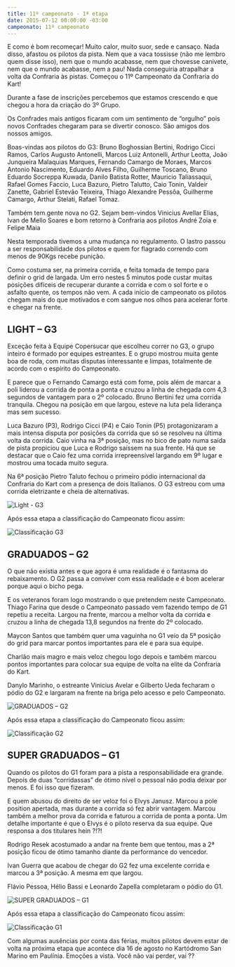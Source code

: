 ```yaml
---
title: 11º campeonato - 1ª etapa
date: 2015-07-12 00:00:00 -03:00
campeonato: 11º campeonato
---
```


E como é bom recomeçar! Muito calor, muito suor, sede e cansaço. Nada disso, afastou os pilotos da pista. Nem que a vaca tossisse (não me lembro quem disse isso), nem que o mundo acabasse, nem que chovesse canivete, nem que o mundo acabasse, nem a pau! Nada conseguiria atrapalhar a volta da Confraria às pistas. Começou o 11º Campeonato da Confraria do Kart!

Durante a fase de inscrições percebemos que estamos crescendo e que chegou a hora da criação do 3º Grupo.

Os Confrades mais antigos ficaram com um sentimento de “orgulho” pois novos Confrades chegaram para se divertir conosco. São amigos dos nossos amigos.

Boas-vindas aos pilotos do G3: Bruno Boghossian Bertini, Rodrigo Cicci Ramos, Carlos Augusto Antonelli, Marcos Luiz Antonelli, Arthur Leotta, João Junqueira Malaquias Marques, Fernando Camargo de Moraes, Marcos Antonio Nascimento, Eduardo Alves Filho, Guilherme Toscano, Bruno Eduardo Socreppa Kuwada, Danilo Batista Rotter, Mauricio Taliassaqui, Rafael Gomes Faccio, Luca Bazuro, Pietro Talutto, Caio Tonin, Valdeir Zanette, Gabriel Estevão Teixeira, Thiago Alexandre Pessôa, Guilherme Camargo, Arthur Stelati, Rafael Tomaz.

Também tem gente nova no G2. Sejam bem-vindos Vinicius Avellar Elias, Ivan de Mello Soares e bom retorno à Confraria aos pilotos André Zoia e Felipe Maia

Nesta temporada tivemos a uma mudança no regulamento. O lastro passou a ser responsabilidade dos pilotos e quem for flagrado correndo com menos de 90Kgs recebe punição.

Como costuma ser, na primeira corrida, e feita tomada de tempo para definir o grid de largada. Um erro nestes 5 minutos pode custar muitas posições difíceis de recuperar durante a corrida e com o sol forte e o asfalto quente, os tempos não vem. A cada início de campeonato os pilotos chegam mais do que motivados e com sangue nos olhos para acelerar forte e chegar na frente.

## LIGHT – G3

Exceção feita à Equipe Copersucar que escolheu correr no G3, o grupo inteiro é formado por equipes estreantes. E o grupo mostrou muita gente boa de roda, com muitas disputas interessante e limpas, totalmente de acordo com o espírito do Campeonato.

E parece que o Fernando Camargo está com fome, pois além de marcar a poli liderou a corrida de ponta a ponta e cruzou a linha de chegada com 4,3 segundos de vantagem para o 2º colocado. Bruno Bertini fez uma corrida tranquila. Chegou na posição em que largou, esteve na luta pela liderança mas sem sucesso.

Luca Bazuro (P3), Rodrigo Cicci (P4) e Caio Tonin (P5) protagonizaram a mais intensa disputa por posições da corrida que só se resolveu na última volta da corrida. Caio vinha na 3ª posição, mas no bico de pato numa saída de pista propiciou que Luca e Rodrigo saíssem na sua frente. Há que se destacar que o Caio fez uma corrida irrepreensível largando em 9º lugar e mostrou uma tocada muito segura.

Na 6ª posição Pietro Taluto fechou o primeiro pódio internacional da Confraria do Kart com a presença de dois Italianos. O G3 estreou com uma corrida eletrizante e cheia de alternativas.

![Light - G3](/uploads/Podio2015_sem2_prova01_KGV_G3.jpg)

Após essa etapa a classificação do Campeonato ficou assim:

![Classificação G3](/uploads/Classific2015_sem2_prova01_Equipes_e_Pilotos_G3.jpg)

## GRADUADOS – G2

O que não existia antes e que agora é uma realidade é o fantasma do rebaixamento. O G2 passa a conviver com essa realidade e é bom acelerar porque aqui o bicho pega.

E os veteranos foram logo mostrando o que pretendem neste Campeonato. Thiago Farina que desde o Campeonato passado vem fazendo tempo de G1 repetiu a receita. Largou na frente, marcou a melhor volta da corrida e cruzou a linha de chegada 13,8 segundos na frente do 2º colocado.

Maycon Santos que também quer uma vaguinha no G1 veio da 5ª posição do grid para marcar pontos importantes para ele e para sua equipe.

Charlão mais magro e mais veloz chegou logo depois e também marcou pontos importantes para colocar sua equipe de volta na elite da Confraria do Kart.

Danylo Marinho, o estreante Vinicius Avelar e Gilberto Ueda fecharam o pódio do G2 e largaram na frente na briga pelo acesso e pelo Campeonato.

![GRADUADOS – G2](/uploads/Podio2015_sem2_prova01_KGV_G2.jpg)

Após essa etapa a classificação do Campeonato ficou assim:

![Classificação G2](/uploads/Classific2015_sem2_prova01_Equipes_e_Pilotos_G2.jpg)

## SUPER GRADUADOS – G1

Quando os pilotos do G1 foram para a pista a responsabilidade era grande. Depois de duas “corridassas” de ótimo nível o pessoal não podia deixar por menos. E foi isso que fizeram.

E quem abusou do direito de ser veloz foi o Elvys Janusz. Marcou a pole position apertada, mas durante a corrida só fez abrir vantagem. Marcou também a melhor prova da corrida e  faturou a corrida de ponta a ponta. Um detalhe importante é que o Elvys é o piloto reserva da sua equipe. Que responsa a dos titulares hein ?!?!

Rodrigo Resek acostumado a andar na frente bem que tentou, mas a 2ª posição ficou de ótimo tamanho diante da performance do vencedor.

Ivan Guerra que acabou de chegar do G2 fez uma excelente corrida e marcou a 3ª posição. A mesma em que largou.

Flávio Pessoa, Hélio Bassi e Leonardo Zapella completaram o pódio do G1.

![SUPER GRADUADOS – G1](/uploads/Podio2015_sem2_prova01_KGV_G1.jpg)

Após essa etapa a classificação do Campeonato ficou assim:

![Classificação G1](/uploads/Classific2015_sem2_prova01_Equipes_e_Pilotos_G1.jpg)

Com algumas ausências por conta das férias, muitos pilotos devem estar de volta na próxima etapa que acontece dia 16 de agosto no Kartódromo San Marino em Paulínia. Emoções a vista. Você não vai perder, vai ??